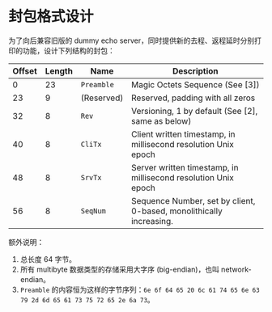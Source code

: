 # 封包格式设计

为了向后兼容旧版的 dummy echo server，同时提供新的去程、返程延时分别打印的功能，设计下列结构的封包：

| Offset | Length | Name       | Description                                                         |
| ------ | ------ | ---------- | ------------------------------------------------------------------- |
| 0      | 23     | `Preamble` | Magic Octets Sequence (See [3])                                     |
| 23     | 9      | (Reserved) | Reserved, padding with all zeros                                    |
| 32     | 8      | `Rev`      | Versioning, 1 by default (See [2], same as below)                   |
| 40     | 8      | `CliTx`    | Client written timestamp, in millisecond resolution Unix epoch      |
| 48     | 8      | `SrvTx`    | Server written timestamp, in millisecond resolution Unix epoch      |
| 56     | 8      | `SeqNum`   | Sequence Number, set by client, 0-based, monolithically increasing. |

额外说明：

1. 总长度 64 字节。
2. 所有 multibyte 数据类型的存储采用大字序 (big-endian)，也叫 network-endian。
3. `Preamble` 的内容恒为这样的字节序列：`6e 6f 64 65 20 6c 61 74 65 6e 63 79 2d 6d 65 61 73 75 72 65 2e 6a 73`。
